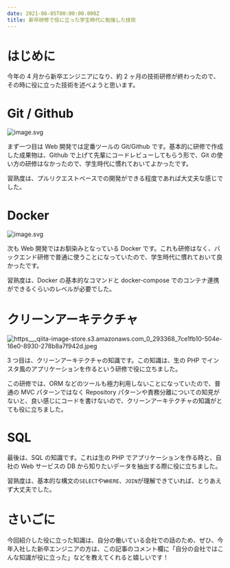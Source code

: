 ```yaml
---
date: 2021-06-05T00:00:00.000Z
title: 新卒研修で役に立った学生時代に勉強した技術
---
```


# はじめに
今年の 4 月から新卒エンジニアになり、約 2 ヶ月の技術研修が終わったので、その時に役に立った技術を述べようと思います。

# Git / Github
![image.svg](https://cdn.svgporn.com/logos/github-octocat.svg)

まず一つ目は Web 開発では定番ツールの Git/Github です。基本的に研修で作成した成果物は、Github で上げて先輩にコードレビューしてもらう形で、Git の使い方の研修はなかったので、学生時代に慣れておいてよかったです。

習熟度は、プルリクエストベースでの開発ができる程度であれば大丈夫な感じでした。

# Docker
![image.svg](https://qiita-user-contents.imgix.net/https%3A%2F%2Fcdn.svgporn.com%2Flogos%2Fdocker.svg?ixlib=rb-4.0.0&auto=format&gif-q=60&q=75&w=1400&fit=max&s=ffe3655310819d25c8e8258087ba4f63)

 次も Web 開発ではお馴染みとなっている Docker です。これも研修はなく、バックエンド研修で普通に使うことになっていたので、学生時代に慣れておいて良かったです。

習熟度は、Docker の基本的なコマンドと docker-compose でのコンテナ連携ができるくらいのレベルが必要でした。

# クリーンアーキテクチャ
![https___qiita-image-store.s3.amazonaws.com_0_293368_7ce1fb10-504e-16e0-8930-278b8a7f942d.jpeg](https://qiita-image-store.s3.ap-northeast-1.amazonaws.com/0/533652/c8c575c8-e127-cef2-3677-714e0006f0c3.jpeg)

3 つ目は、クリーンアーキテクチャの知識です。この知識は、生の PHP でインスタ風のアプリケーションを作るという研修で役に立ちました。

この研修では、ORM などのツールも極力利用しないことになっていたので、普通の MVC パターンではなく Repository パターンや責務分離についての知見がないと、良い感じにコードを書けないので、クリーンアーキテクチャの知識がとても役に立ちました。

# SQL
最後は、SQL の知識です。これは生の PHP でアプリケーションを作る時と、自社の Web サービスの DB から知りたいデータを抽出する際に役に立ちました。

習熟度は、基本的な構文の`SELECT`や`WHERE`、`JOIN`が理解できていれば、とりあえず大丈夫でした。

# さいごに
今回紹介した役に立った知識は、自分の働いている会社での話のため、ぜひ、今年入社した新卒エンジニアの方は、この記事のコメント欄に「自分の会社ではこんな知識が役に立った」などを教えてくれると嬉しいです！
